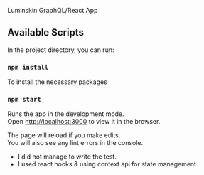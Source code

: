 Luminskin GraphQL/React App

## Available Scripts

In the project directory, you can run:

### `npm install`

To install the necessary packages

### `npm start`

Runs the app in the development mode.<br />
Open [http://localhost:3000](http://localhost:3000) to view it in the browser.

The page will reload if you make edits.<br />
You will also see any lint errors in the console.

- I did not manage to write the test.
- I used react hooks & using context api for state management.
